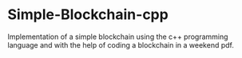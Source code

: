 # Simple-Blockchain-cpp
Implementation of a simple blockchain using the c++ programming language and with the help of coding a blockchain in a weekend pdf.
